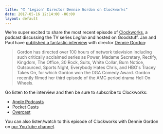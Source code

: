 ```yaml
---
title: "⏰ 'Legion' Director Dennie Gordon on Clockworks"
date: 2017-05-16 12:14:00 -06:00
layout: default
---
```


We're super excited to share the most recent episode of [Clockworks](https://goodstuff.network/clockworks/), a podcast discussing the TV series *Legion* and hosted on Goodstuff. Jan and Paul have [published a fantastic interview](https://goodstuff.network/clockworks/11) with director [Dennie Gordon](http://www.imdb.com/name/nm0330140/bio):

> Gordon has directed over 100 hours of network television including such critically acclaimed series as Power, Madame Secretary, Rectify, Kingdom, The Office, 30 Rock, Suits, White Collar, Burn Notice, Outsourced, Sports Night, Everybody Hates Chris, and HBO's Tracey Takes On, for which Gordon won the DGA Comedy Award. Gordon recently filmed her third episode of the AMC period drama Hell On Wheels.

Go listen to the interview and then be sure to subscribe to Clockworks:

* [Apple Podcasts](https://itunes.apple.com/us/podcast/clockworks-a-legion-podcast/id1215340658)
* [Pocket Casts](http://pca.st/Os98)
* [Overcast](https://overcast.fm/p565199-VhCqC0)

You can also listen/watch to this episode of Clockworks with Dennie Gordon on [our YouTube channel](https://www.youtube.com/watch?v=ojDLD_CmYsA&t=3s).
